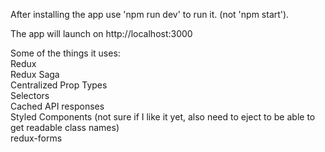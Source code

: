 After installing the app use 'npm run dev' to run it. (not 'npm start').

The app will launch on http://localhost:3000

Some of the things it uses:<br/>
Redux<br/>
Redux Saga<br/>
Centralized Prop Types<br/>
Selectors<br/>
Cached API responses<br/>
Styled Components (not sure if I like it yet, also need to eject to be able to get readable class names)<br/>
redux-forms<br/>
